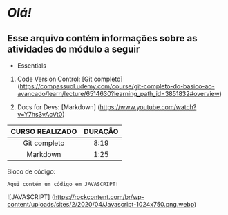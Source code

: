 # _**Olá!**_ 

## Esse arquivo contém informações sobre as atividades do módulo a seguir

* Essentials
1. Code Version Control: [Git completo] (https://compassuol.udemy.com/course/git-completo-do-basico-ao-avancado/learn/lecture/6514630?learning_path_id=3851832#overview)

1. Docs for Devs: [Markdown] (https://www.youtube.com/watch?v=Y7hs3vAcVt0)

**CURSO REALIZADO**        |   **DURAÇÃO** |
:-------------------------:|:-------------:|
  Git completo             |      8:19     |
    Markdown               |      1:25     |



Bloco de código:

`Aqui contém um código em JAVASCRIPT!`

![JAVASCRIPT] (https://rockcontent.com/br/wp-content/uploads/sites/2/2020/04/Javascript-1024x750.png.webp)